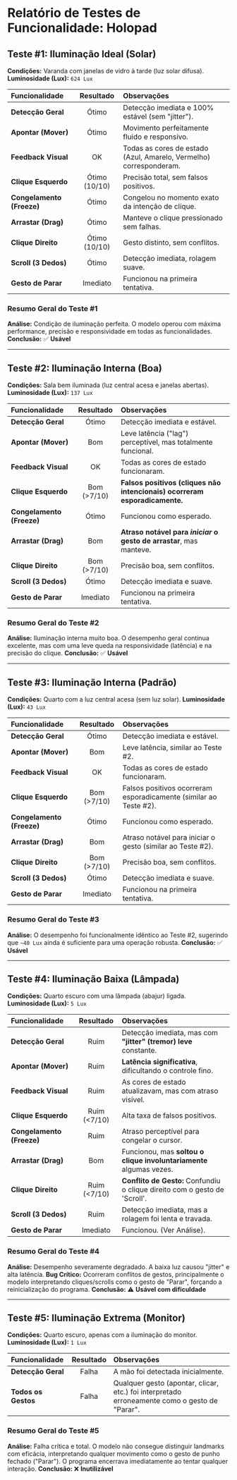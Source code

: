 # Relatório de Testes de Funcionalidade: Holopad

## Teste #1: Iluminação Ideal (Solar)

**Condições:** Varanda com janelas de vidro à tarde (luz solar difusa).
**Luminosidade (Lux):** `624 Lux`

| Funcionalidade | Resultado | Observações |
| :--- | :---: | :--- |
| **Detecção Geral** | Ótimo | Detecção imediata e 100% estável (sem "jitter"). |
| **Apontar (Mover)** | Ótimo | Movimento perfeitamente fluido e responsivo. |
| **Feedback Visual** | OK | Todas as cores de estado (Azul, Amarelo, Vermelho) corresponderam. |
| **Clique Esquerdo** | Ótimo (10/10) | Precisão total, sem falsos positivos. |
| **Congelamento (Freeze)**| Ótimo | Congelou no momento exato da intenção de clique. |
| **Arrastar (Drag)** | Ótimo | Manteve o clique pressionado sem falhas. |
| **Clique Direito** | Ótimo (10/10) | Gesto distinto, sem conflitos. |
| **Scroll (3 Dedos)** | Ótimo | Detecção imediata, rolagem suave. |
| **Gesto de Parar** | Imediato | Funcionou na primeira tentativa. |

### Resumo Geral do Teste #1
**Análise:** Condição de iluminação perfeita. O modelo operou com máxima performance, precisão e responsividade em todas as funcionalidades.
**Conclusão:** ✅ **Usável**

---

## Teste #2: Iluminação Interna (Boa)

**Condições:** Sala bem iluminada (luz central acesa e janelas abertas).
**Luminosidade (Lux):** `137 Lux`

| Funcionalidade | Resultado | Observações |
| :--- | :---: | :--- |
| **Detecção Geral** | Ótimo | Detecção imediata e estável. |
| **Apontar (Mover)** | Bom | Leve latência ("lag") perceptível, mas totalmente funcional. |
| **Feedback Visual** | OK | Todas as cores de estado funcionaram. |
| **Clique Esquerdo** | Bom (>7/10) | **Falsos positivos (cliques não intencionais) ocorreram esporadicamente.** |
| **Congelamento (Freeze)**| Ótimo | Funcionou como esperado. |
| **Arrastar (Drag)** | Bom | **Atraso notável para *iniciar* o gesto de arrastar**, mas manteve. |
| **Clique Direito** | Bom (>7/10) | Precisão boa, sem conflitos. |
| **Scroll (3 Dedos)** | Ótimo | Detecção imediata e suave. |
| **Gesto de Parar** | Imediato | Funcionou na primeira tentativa. |

### Resumo Geral do Teste #2
**Análise:** Iluminação interna muito boa. O desempenho geral continua excelente, mas com uma leve queda na responsividade (latência) e na precisão do clique.
**Conclusão:** ✅ **Usável**

---

## Teste #3: Iluminação Interna (Padrão)

**Condições:** Quarto com a luz central acesa (sem luz solar).
**Luminosidade (Lux):** `43 Lux`

| Funcionalidade | Resultado | Observações |
| :--- | :---: | :--- |
| **Detecção Geral** | Ótimo | Detecção imediata e estável. |
| **Apontar (Mover)** | Bom | Leve latência, similar ao Teste #2. |
| **Feedback Visual** | OK | Todas as cores de estado funcionaram. |
| **Clique Esquerdo** | Bom (>7/10) | Falsos positivos ocorreram esporadicamente (similar ao Teste #2). |
| **Congelamento (Freeze)**| Ótimo | Funcionou como esperado. |
| **Arrastar (Drag)** | Bom | Atraso notável para iniciar o gesto (similar ao Teste #2). |
| **Clique Direito** | Bom (>7/10) | Precisão boa, sem conflitos. |
| **Scroll (3 Dedos)** | Ótimo | Detecção imediata e suave. |
| **Gesto de Parar** | Imediato | Funcionou na primeira tentativa. |

### Resumo Geral do Teste #3
**Análise:** O desempenho foi funcionalmente idêntico ao Teste #2, sugerindo que `~40 Lux` ainda é suficiente para uma operação robusta.
**Conclusão:** ✅ **Usável**

---

## Teste #4: Iluminação Baixa (Lâmpada)

**Condições:** Quarto escuro com uma lâmpada (abajur) ligada.
**Luminosidade (Lux):** `5 Lux`

| Funcionalidade | Resultado | Observações |
| :--- | :---: | :--- |
| **Detecção Geral** | Ruim | Detecção imediata, mas com **"jitter" (tremor) leve** constante. |
| **Apontar (Mover)** | Ruim | **Latência significativa**, dificultando o controle fino. |
| **Feedback Visual** | Ruim | As cores de estado atualizavam, mas com atraso visível. |
| **Clique Esquerdo** | Ruim (<7/10) | Alta taxa de falsos positivos. |
| **Congelamento (Freeze)**| Ruim | Atraso perceptível para congelar o cursor. |
| **Arrastar (Drag)** | Bom | Funcionou, mas **soltou o clique involuntariamente** algumas vezes. |
| **Clique Direito** | Ruim (<7/10) | **Conflito de Gesto:** Confundiu o clique direito com o gesto de 'Scroll'. |
| **Scroll (3 Dedos)** | Ruim | Detecção imediata, mas a rolagem foi lenta e travada. |
| **Gesto de Parar** | Imediato | Funcionou. (Ver Análise). |

### Resumo Geral do Teste #4
**Análise:** Desempenho severamente degradado. A baixa luz causou "jitter" e alta latência.
**Bug Crítico:** Ocorreram conflitos de gestos, principalmente o modelo interpretando cliques/scrolls como o gesto de "Parar", forçando a reinicialização do programa.
**Conclusão:** ⚠️ **Usável com dificuldade**

---

## Teste #5: Iluminação Extrema (Monitor)

**Condições:** Quarto escuro, apenas com a iluminação do monitor.
**Luminosidade (Lux):** `1 Lux`

| Funcionalidade | Resultado | Observações |
| :--- | :---: | :--- |
| **Detecção Geral** | Falha | A mão foi detectada inicialmente. |
| **Todos os Gestos** | Falha | Qualquer gesto (apontar, clicar, etc.) foi interpretado erroneamente como o gesto de "Parar". |

### Resumo Geral do Teste #5
**Análise:** Falha crítica e total. O modelo não consegue distinguir landmarks com eficácia, interpretando qualquer movimento como o gesto de punho fechado ("Parar"). O programa encerrava imediatamente ao tentar qualquer interação.
**Conclusão:** ❌ **Inutilizável**